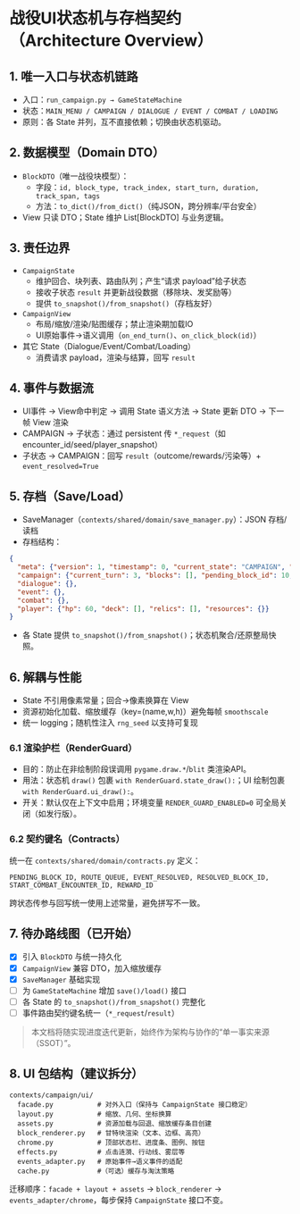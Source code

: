 # 战役UI状态机与存档契约（Architecture Overview）

## 1. 唯一入口与状态机链路

- 入口：`run_campaign.py → GameStateMachine`
- 状态：`MAIN_MENU / CAMPAIGN / DIALOGUE / EVENT / COMBAT / LOADING`
- 原则：各 State 并列，互不直接依赖；切换由状态机驱动。

## 2. 数据模型（Domain DTO）

- `BlockDTO`（唯一战役块模型）：
  - 字段：`id, block_type, track_index, start_turn, duration, track_span, tags`
  - 方法：`to_dict()/from_dict()`（纯JSON，跨分辨率/平台安全）
- View 只读 DTO；State 维护 List[BlockDTO] 与业务逻辑。

## 3. 责任边界

- `CampaignState`
  - 维护回合、块列表、路由队列；产生“请求 payload”给子状态
  - 接收子状态 `result` 并更新战役数据（移除块、发奖励等）
  - 提供 `to_snapshot()/from_snapshot()`（存档友好）
- `CampaignView`
  - 布局/缩放/渲染/贴图缓存；禁止渲染期加载IO
  - UI原始事件→语义调用（`on_end_turn()`、`on_click_block(id)`）
- 其它 State（Dialogue/Event/Combat/Loading）
  - 消费请求 payload，渲染与结算，回写 `result`

## 4. 事件与数据流

- UI事件 → View命中判定 → 调用 State 语义方法 → State 更新 DTO → 下一帧 View 渲染
- CAMPAIGN → 子状态：通过 persistent 传 `*_request`（如 encounter_id/seed/player_snapshot）
- 子状态 → CAMPAIGN：回写 `result`（outcome/rewards/污染等）+ `event_resolved=True`

## 5. 存档（Save/Load）

- SaveManager（`contexts/shared/domain/save_manager.py`）：JSON 存档/读档
- 存档结构：
```json
{
  "meta": {"version": 1, "timestamp": 0, "current_state": "CAMPAIGN", "rng_seed": 12345},
  "campaign": {"current_turn": 3, "blocks": [], "pending_block_id": 10, "route_queue": ["EVENT"]},
  "dialogue": {},
  "event": {},
  "combat": {},
  "player": {"hp": 60, "deck": [], "relics": [], "resources": {}}
}
```
- 各 State 提供 `to_snapshot()/from_snapshot()`；状态机聚合/还原整局快照。

## 6. 解耦与性能

- State 不引用像素常量；回合→像素换算在 View
- 资源初始化加载、缩放缓存（key=(name,w,h)）避免每帧 `smoothscale`
- 统一 logging；随机性注入 `rng_seed` 以支持可复现

### 6.1 渲染护栏（RenderGuard）

- 目的：防止在非绘制阶段误调用 `pygame.draw.*`/`blit` 类渲染API。
- 用法：状态机 `draw()` 包裹 `with RenderGuard.state_draw():`；UI 绘制包裹 `with RenderGuard.ui_draw():`。
- 开关：默认仅在上下文中启用；环境变量 `RENDER_GUARD_ENABLED=0` 可全局关闭（如发行版）。

### 6.2 契约键名（Contracts）

统一在 `contexts/shared/domain/contracts.py` 定义：

```
PENDING_BLOCK_ID, ROUTE_QUEUE, EVENT_RESOLVED, RESOLVED_BLOCK_ID,
START_COMBAT_ENCOUNTER_ID, REWARD_ID
```

跨状态传参与回写统一使用上述常量，避免拼写不一致。

## 7. 待办路线图（已开始）

- [x] 引入 `BlockDTO` 与统一持久化
- [x] `CampaignView` 兼容 DTO，加入缩放缓存
- [x] `SaveManager` 基础实现
- [ ] 为 `GameStateMachine` 增加 `save()/load()` 接口
- [ ] 各 State 的 `to_snapshot()/from_snapshot()` 完整化
- [ ] 事件路由契约键名统一（`*_request`/`result`）

> 本文档将随实现进度迭代更新，始终作为架构与协作的“单一事实来源（SSOT）”。

## 8. UI 包结构（建议拆分）

```
contexts/campaign/ui/
  facade.py           # 对外入口（保持与 CampaignState 接口稳定）
  layout.py           # 缩放、几何、坐标换算
  assets.py           # 资源加载与回退、缩放缓存条目创建
  block_renderer.py   # 甘特块渲染（文本、边框、高亮）
  chrome.py           # 顶部状态栏、进度条、图例、按钮
  effects.py          # 点击涟漪、行动线、雾层等
  events_adapter.py   # 原始事件→语义事件的适配
  cache.py            #（可选）缓存与淘汰策略
```

迁移顺序：`facade + layout + assets` → `block_renderer` → `events_adapter/chrome`，每步保持 `CampaignState` 接口不变。
